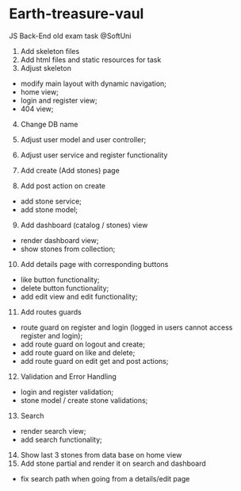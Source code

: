 # Earth-treasure-vaul
JS Back-End old exam task @SoftUni

1. Add skeleton files
2. Add html files and static resources for task
3. Adjust skeleton
  - modify main layout with dynamic navigation;
  - home view;
  - login and register view;
  - 404 view;
4. Change DB name 
5. Adjust user model and user controller; 
6. Adjust user service and register functionality

7. Add create (Add stones) page 
8. Add post action on create 
  - add stone service; 
  - add stone model; 
9. Add dashboard (catalog / stones) view
  - render dashboard view; 
  - show stones from collection; 
10. Add details page with corresponding buttons
  - like button functionality; 
  - delete button functionality;
  - add edit view and edit functionality;
11. Add routes guards
  - route guard on register and login (logged in users cannot access register and login);
  - add route guard on logout and create;
  - add route guard on like and delete;
  - add route guard on edit get and post actions; 
12. Validation and Error Handling
  - login and register validation; 
  - stone model / create stone validations; 
13. Search
  - render search view; 
  - add search functionality;

14. Show last 3 stones from data base on home view
15. Add stone partial and render it on search and dashboard

- fix search path when going from a details/edit page
